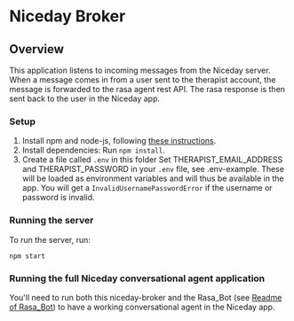 # Niceday Broker

## Overview
This application listens to incoming messages from the Niceday server.
When a message comes in from a user sent to the therapist account, 
the message is forwarded to the rasa agent rest API. 
The rasa response is then sent back to the user in the Niceday app. 

### Setup
1. Install npm and node-js, following [these instructions](https://www.npmjs.com/get-npm).
2. Install dependencies: Run `npm install`.
3. Create a file called `.env` in this folder
Set THERAPIST_EMAIL_ADDRESS and THERAPIST_PASSWORD in your `.env` file, see .env-example. 
These will be loaded as environment variables and will thus be available in the app.
You will get a `InvalidUsernamePasswordError` if the username or password is invalid.


### Running the server
To run the server, run:
```
npm start
```

### Running the full Niceday conversational agent application
You'll need to run both this niceday-broker and the Rasa_Bot 
(see [Readme of Rasa_Bot](https://github.com/PerfectFit-project/virtual-coach-server/blob/main/Rasa_Bot/README.md)) 
to have a working conversational agent in the Niceday app.